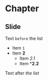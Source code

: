 # Chapter
## Slide

Text `before` the list

  * Item `1`
  * Item __2__
    * Item *2.1*
    * Item ***2.2**

Text after *the* _list_
